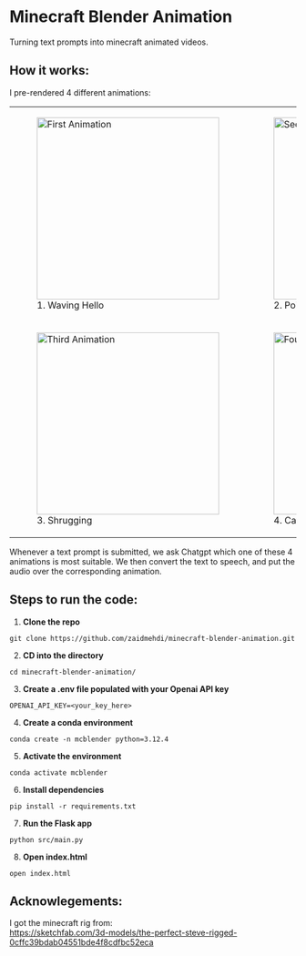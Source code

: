 # Minecraft Blender Animation
Turning text prompts into minecraft animated videos.

## How it works:
I pre-rendered 4 different animations:


<table>
  <tr>
    <td>
      <figure>
        <img src="https://github.com/zaidmehdi/minecraft-blender-animation/assets/122180508/94c3e786-44ad-435a-af7e-f253987280f3" alt="First Animation" width="320" />
        <figcaption>1. Waving Hello</figcaption>
      </figure>
    </td>
    <td>
      <figure>
        <img src="https://github.com/zaidmehdi/minecraft-blender-animation/assets/122180508/31387688-20ec-45d9-b3b9-fac104adad25" alt="Second Animation" width="320" />
        <figcaption>2. Pointing finger</figcaption>
      </figure>
    </td>
  </tr>
  <tr>
    <td>
      <figure>
        <img src="https://github.com/zaidmehdi/minecraft-blender-animation/assets/122180508/5ab7a086-7d5a-4e0e-aed4-84f1c852e466" alt="Third Animation" width="320" />
        <figcaption>3. Shrugging</figcaption>
      </figure>
    </td>
    <td>
      <figure>
        <img src="https://github.com/zaidmehdi/minecraft-blender-animation/assets/122180508/aa565409-79a3-4dc6-b742-f5fda6d3cdbf" alt="Fourth Animation" width="320" />
        <figcaption>4. Catching breath</figcaption>
      </figure>
    </td>
  </tr>
</table>
  
Whenever a text prompt is submitted, we ask Chatgpt which one of these 4 animations is most suitable. We then convert the text to speech, and put the audio over the corresponding animation.

## Steps to run the code:
1. **Clone the repo**
```
git clone https://github.com/zaidmehdi/minecraft-blender-animation.git
```
2. **CD into the directory**
```
cd minecraft-blender-animation/
```
3. **Create a .env file populated with your Openai API key**
```
OPENAI_API_KEY=<your_key_here>
```
4. **Create a conda environment**
```
conda create -n mcblender python=3.12.4
```
5. **Activate the environment**
```
conda activate mcblender
```
6. **Install dependencies**
```
pip install -r requirements.txt
```
7. **Run the Flask app**
```
python src/main.py
```
8. **Open index.html**
```
open index.html
```

## Acknowlegements:
I got the minecraft rig from:  
https://sketchfab.com/3d-models/the-perfect-steve-rigged-0cffc39bdab04551bde4f8cdfbc52eca